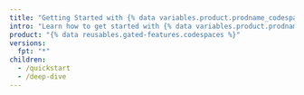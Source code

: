 ```yaml
---
title: "Getting Started with {% data variables.product.prodname_codespaces %}"
intro: "Learn how to get started with {% data variables.product.prodname_codespaces %}, including set up and configuration for specific languages."
product: "{% data reusables.gated-features.codespaces %}"
versions:
  fpt: "*"
children:
  - /quickstart
  - /deep-dive
---
```

